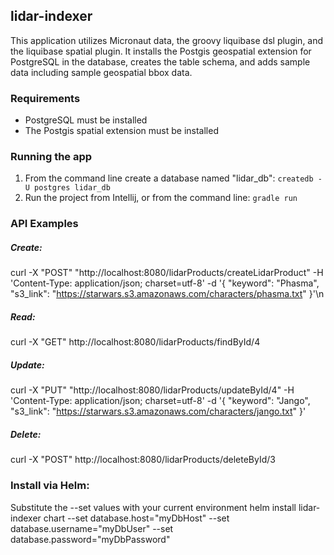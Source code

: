 lidar-indexer
---
This application utilizes Micronaut data, the groovy liquibase dsl plugin, and  the liquibase spatial plugin. It
 installs the Postgis geospatial extension for PostgreSQL in the database, creates the table schema, and adds sample
  data
  including sample geospatial bbox data. 

### Requirements
- PostgreSQL must be installed
- The Postgis spatial extension must be installed

### Running the app
1. From the command line create a database named "lidar_db": `createdb -U postgres lidar_db`
2. Run the project from Intellij, or from the command line: `gradle run`

### API Examples
##### Create:
curl -X "POST" "http://localhost:8080/lidarProducts/createLidarProduct" -H 'Content-Type: application/json; charset=utf-8' -d '{  "keyword": "Phasma", "s3_link": "https://starwars.s3.amazonaws.com/characters/phasma.txt" }'\n

##### Read:
curl -X "GET" http://localhost:8080/lidarProducts/findById/4

##### Update:
curl -X "PUT" "http://localhost:8080/lidarProducts/updateById/4" -H 'Content-Type: application/json; charset=utf-8' -d '{ "keyword": "Jango", "s3_link": "https://starwars.s3.amazonaws.com/characters/jango.txt" }'

##### Delete:
curl -X "POST" http://localhost:8080/lidarProducts/deleteById/3
 
### Install via Helm: 
Substitute the --set values with your current environment
helm install lidar-indexer chart --set database.host="myDbHost" --set database.username="myDbUser" --set database.password="myDbPassword"

